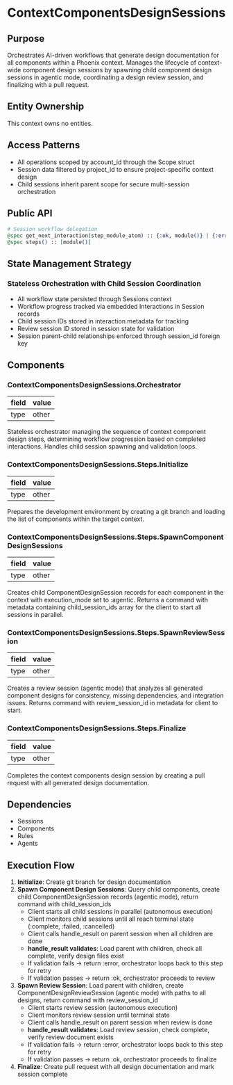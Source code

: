 # ContextComponentsDesignSessions

## Purpose
Orchestrates AI-driven workflows that generate design documentation for all components within a Phoenix context. Manages the lifecycle of context-wide component design sessions by spawning child component design sessions in agentic mode, coordinating a design review session, and finalizing with a pull request.

## Entity Ownership

This context owns no entities.

## Access Patterns
- All operations scoped by account_id through the Scope struct
- Session data filtered by project_id to ensure project-specific context design
- Child sessions inherit parent scope for secure multi-session orchestration

## Public API
```elixir
# Session workflow delegation
@spec get_next_interaction(step_module_atom) :: {:ok, module()} | {:error, :session_complete | :invalid_interaction}
@spec steps() :: [module()]
```

## State Management Strategy
### Stateless Orchestration with Child Session Coordination
- All workflow state persisted through Sessions context
- Workflow progress tracked via embedded Interactions in Session records
- Child session IDs stored in interaction metadata for tracking
- Review session ID stored in session state for validation
- Session parent-child relationships enforced through session_id foreign key

## Components
### ContextComponentsDesignSessions.Orchestrator

| field | value |
| ----- | ----- |
| type  | other |

Stateless orchestrator managing the sequence of context component design steps, determining workflow progression based on completed interactions. Handles child session spawning and validation loops.

### ContextComponentsDesignSessions.Steps.Initialize

| field | value |
| ----- | ----- |
| type  | other |

Prepares the development environment by creating a git branch and loading the list of components within the target context.

### ContextComponentsDesignSessions.Steps.SpawnComponentDesignSessions

| field | value |
| ----- | ----- |
| type  | other |

Creates child ComponentDesignSession records for each component in the context with execution_mode set to :agentic. Returns a command with metadata containing child_session_ids array for the client to start all sessions in parallel.

### ContextComponentsDesignSessions.Steps.SpawnReviewSession

| field | value |
| ----- | ----- |
| type  | other |

Creates a review session (agentic mode) that analyzes all generated component designs for consistency, missing dependencies, and integration issues. Returns command with review_session_id in metadata for client to start.

### ContextComponentsDesignSessions.Steps.Finalize

| field | value |
| ----- | ----- |
| type  | other |

Completes the context components design session by creating a pull request with all generated design documentation.

## Dependencies
- Sessions
- Components
- Rules
- Agents

## Execution Flow
1. **Initialize**: Create git branch for design documentation
2. **Spawn Component Design Sessions**: Query child components, create child ComponentDesignSession records (agentic mode), return command with child_session_ids
   - Client starts all child sessions in parallel (autonomous execution)
   - Client monitors child sessions until all reach terminal state (:complete, :failed, :cancelled)
   - Client calls handle_result on parent session when all children are done
   - **handle_result validates**: Load parent with children, check all complete, verify design files exist
   - If validation fails → return :error, orchestrator loops back to this step for retry
   - If validation passes → return :ok, orchestrator proceeds to review
3. **Spawn Review Session**: Load parent with children, create ComponentDesignReviewSession (agentic mode) with paths to all designs, return command with review_session_id
   - Client starts review session (autonomous execution)
   - Client monitors review session until terminal state
   - Client calls handle_result on parent session when review is done
   - **handle_result validates**: Load review session, check complete, verify review document exists
   - If validation fails → return :error, orchestrator loops back to this step for retry
   - If validation passes → return :ok, orchestrator proceeds to finalize
4. **Finalize**: Create pull request with all design documentation and mark session complete
